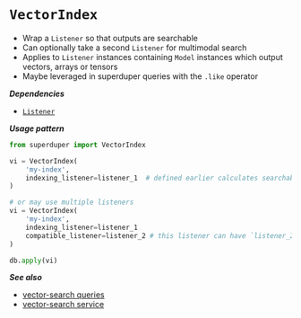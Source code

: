 # `VectorIndex`

- Wrap a `Listener` so that outputs are searchable
- Can optionally take a second `Listener` for multimodal search
- Applies to `Listener` instances containing `Model` instances which output vectors, arrays or tensors
- Maybe leveraged in superduper queries with the `.like` operator

***Dependencies***

- [`Listener`](./listener.md)

***Usage pattern***

```python
from superduper import VectorIndex

vi = VectorIndex(
    'my-index',
    indexing_listener=listener_1  # defined earlier calculates searchable vectors
)

# or may use multiple listeners
vi = VectorIndex(
    'my-index',
    indexing_listener=listener_1
    compatible_listener=listener_2 # this listener can have `listener_2.active = False`
)

db.apply(vi)
```

***See also***

- [vector-search queries](../query_api/vector_search)
- [vector-search service](../cluster_mode/vector_comparison_service)